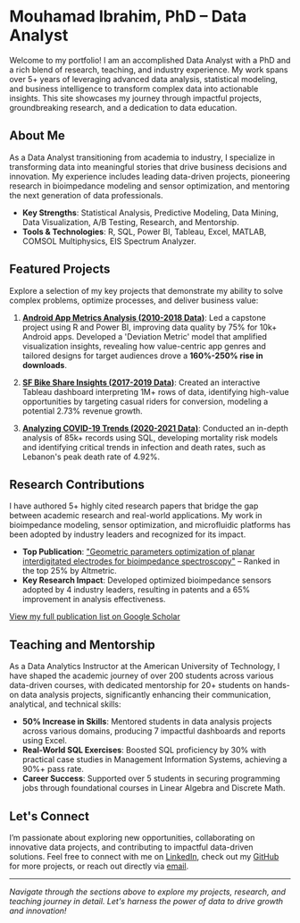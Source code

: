 # Mouhamad Ibrahim, PhD – Data Analyst

Welcome to my portfolio! I am an accomplished Data Analyst with a PhD and a rich blend of research, teaching, and industry experience. My work spans over 5+ years of leveraging advanced data analysis, statistical modeling, and business intelligence to transform complex data into actionable insights. This site showcases my journey through impactful projects, groundbreaking research, and a dedication to data education.

## About Me

As a Data Analyst transitioning from academia to industry, I specialize in transforming data into meaningful stories that drive business decisions and innovation. My experience includes leading data-driven projects, pioneering research in bioimpedance modeling and sensor optimization, and mentoring the next generation of data professionals.

- **Key Strengths**: Statistical Analysis, Predictive Modeling, Data Mining, Data Visualization, A/B Testing, Research, and Mentorship.
- **Tools & Technologies**: R, SQL, Power BI, Tableau, Excel, MATLAB, COMSOL Multiphysics, EIS Spectrum Analyzer.

## Featured Projects

Explore a selection of my key projects that demonstrate my ability to solve complex problems, optimize processes, and deliver business value:

1. **[Android App Metrics Analysis (2010-2018 Data)](https://github.com/mouhamaadibrahim/mouhamaadibrahim.github.io/blob/main/Android%20App%20Metrics%20Analysis%20(2010-2018%20Data)/README.md)**: Led a capstone project using R and Power BI, improving data quality by 75% for 10k+ Android apps. Developed a 'Deviation Metric' model that amplified visualization insights, revealing how value-centric app genres and tailored designs for target audiences drove a **160%-250% rise in downloads**.
   
2. **[SF Bike Share Insights (2017-2019 Data)](https://github.com/mouhamaadibrahim/mouhamaadibrahim.github.io/blob/main/SF%20Bike%20Share%20Insights%20(2017-2019%20Data)/README.md)**: Created an interactive Tableau dashboard interpreting 1M+ rows of data, identifying high-value opportunities by targeting casual riders for conversion, modeling a potential 2.73% revenue growth.

3. **[Analyzing COVID-19 Trends (2020-2021 Data)](https://github.com/mouhamaadibrahim/mouhamaadibrahim.github.io/blob/main/Analyzing%20COVID-19%20Trends%20(2020-2021%20Data)/README.md)**: Conducted an in-depth analysis of 85k+ records using SQL, developing mortality risk models and identifying critical trends in infection and death rates, such as Lebanon's peak death rate of 4.92%.

## Research Contributions

I have authored 5+ highly cited research papers that bridge the gap between academic research and real-world applications. My work in bioimpedance modeling, sensor optimization, and microfluidic platforms has been adopted by industry leaders and recognized for its impact.

- **Top Publication**: ["Geometric parameters optimization of planar interdigitated electrodes for bioimpedance spectroscopy"](https://dimensions.altmetric.com/details/81105616#score) – Ranked in the top 25% by Altmetric.
- **Key Research Impact**: Developed optimized bioimpedance sensors adopted by 4 industry leaders, resulting in patents and a 65% improvement in analysis effectiveness.

[View my full publication list on Google Scholar](https://scholar.google.com/citations?user=b7XuxZIAAAAJ&hl=en)

## Teaching and Mentorship

As a Data Analytics Instructor at the American University of Technology, I have shaped the academic journey of over 200 students across various data-driven courses, with dedicated mentorship for 20+ students on hands-on data analysis projects, significantly enhancing their communication, analytical, and technical skills:

- **50% Increase in Skills**: Mentored students in data analysis projects across various domains, producing 7 impactful dashboards and reports using Excel.
- **Real-World SQL Exercises**: Boosted SQL proficiency by 30% with practical case studies in Management Information Systems, achieving a 90%+ pass rate.
- **Career Success**: Supported over 5 students in securing programming jobs through foundational courses in Linear Algebra and Discrete Math.

## Let's Connect

I’m passionate about exploring new opportunities, collaborating on innovative data projects, and contributing to impactful data-driven solutions. Feel free to connect with me on [LinkedIn](https://www.linkedin.com/in/mouhamaadibrahim), check out my [GitHub](https://github.com/mouhamaadibrahim) for more projects, or reach out directly via [email](mailto:mouhamaad.ibrahim@gmail.com).

---

*Navigate through the sections above to explore my projects, research, and teaching journey in detail. Let's harness the power of data to drive growth and innovation!*

